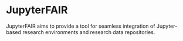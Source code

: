 # JupyterFAIR
JupyterFAIR aims to provide a tool for seamless integration of Jupyter-based research environments and research data repositories.
